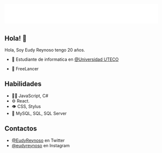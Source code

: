 <h1 align="center">
 <img src="https://github.com/EudyReynoso/EudyReynoso/blob/master/name.svg" alt="Eudy Reynoso" />
</h1>

## Hola! 👋
Hola, Soy Eudy Reynoso tengo 20 años.

- 🧭 Estudiante de informatica en  [@Universidad UTECO](https://uteco.edu.do/)

- 👥 FreeLancer

## Habilidades
- 👨‍💻 JavaScript, C#
- ⚙️ React.
- 👁️ CSS, Stylus
- 💽 MySQL, SQL, SQL Server

## Contactos
- [@EudyReynoso](https://twitter.com/eudy_reynoso) en Twitter
- [@eudyreynoso](https://www.instagram.com/eudy.reynoso/) en Instagram

<!--
```C#
class Eudy {
 string name = "Eudy";
}
``` -->
